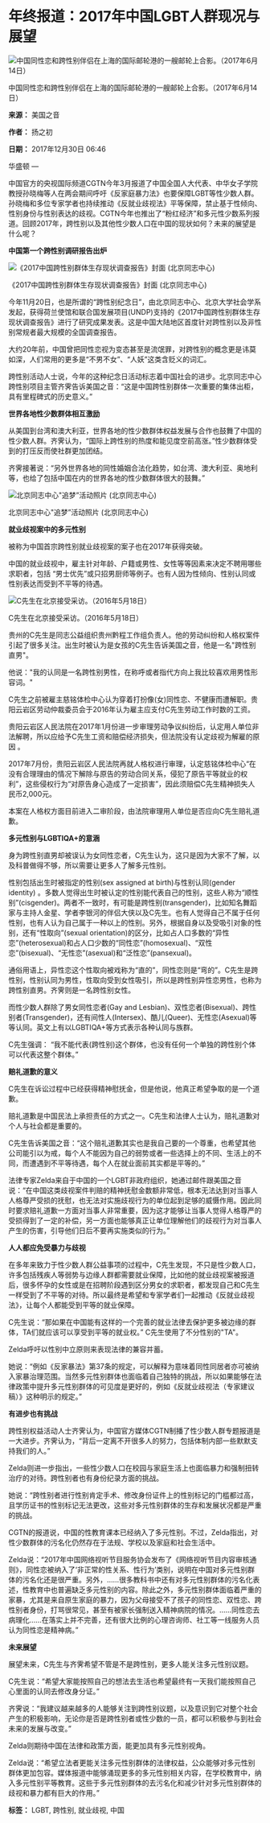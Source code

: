 # 年终报道：2017年中国LGBT人群现况与展望

![中国同性恋和跨性别伴侣在上海的国际邮轮港的一艘邮轮上合影。（2017年6月14日）](https://gdb.voanews.com/07ac8458-fc18-4485-9262-18ffa99e05c3_cx0_cy10_cw0_w1023_r1_s.jpg)

中国同性恋和跨性别伴侣在上海的国际邮轮港的一艘邮轮上合影。（2017年6月14日）

**来源：** 美国之音

**作者：** 扬之初

**日期：** 2017年12月30日 06:46

华盛顿 — 

中国官方的央视国际频道CGTN今年3月报道了中国全国人大代表、中华女子学院教授孙晓梅等人在两会期间呼吁《反家庭暴力法》也要保障LGBT等性少数人群。孙晓梅和多位专家学者也持续推动《反就业歧视法》平等保障，禁止基于性倾向、性别身份与性别表达的歧视。CGTN今年也推出了“粉红经济”和多元性少数系列报道。回顾2017年，跨性别以及其他性少数人口在中国的现状如何？未来的展望是什么呢？

**中国第一个跨性别调研报告出炉**

![《2017中国跨性别群体生存现状调查报告》封面 (北京同志中心)](https://gdb.voanews.com/4F58E372-003B-4848-BDDC-460AFB41EEDC_w250_r0_s.png)

《2017中国跨性别群体生存现状调查报告》封面 (北京同志中心)

今年11月20日，也是所谓的“跨性别纪念日”，由北京同志中心、北京大学社会学系发起，获得荷兰使馆和联合国发展项目(UNDP)支持的《2017中国跨性别群体生存现状调查报告》进行了研究成果发表。这是中国大陆地区首度针对跨性别以及非性别常规者最大规模的全国调查报告。

大约20年前，中国曾把同性恋视为变态甚至是流氓罪，对跨性别的概念更是讳莫如深，人们常用的更多是“不男不女”、“人妖”这类含贬义的词汇。

跨性别活动人士说，今年的这种纪念日活动标志着中国社会的进步。北京同志中心跨性别项目主管齐霁告诉美国之音：“这是中国跨性别群体一次重要的集体出柜，具有里程碑式的历史意义。”

**世界各地性少数群体相互激励**

从美国到台湾和澳大利亚，世界各地的性少数群体权益发展与合作也鼓舞了中国的性少数人群。齐霁认为，“国际上跨性别的热度和能见度空前高涨。”性少数群体受到的打压反而使社群更加团结。

齐霁接著说：“另外世界各地的同性婚姻合法化趋势，如台湾、澳大利亚、奥地利等，也给了包括中国在内的世界各地的性少数群体很大的鼓舞。”

![北京同志中心"追梦”活动照片 (北京同志中心)](https://gdb.voanews.com/71BB1BA5-A459-4CA4-BC74-6B968F279230_w250_r0_s.jpg)

北京同志中心"追梦”活动照片 (北京同志中心)

**就业歧视案中的多元性别**

被称为中国首宗跨性别就业歧视案的案子也在2017年获得突破。

中国的就业歧视中，雇主针对年龄、户籍或男性、女性等等因素来决定不聘用哪些求职者，包括 “男士优先”或只招男厨师等例子。也有人因为性倾向、性别认同或性别表达而受到不平等的待遇。

![C先生在北京接受采访。（2016年5月18日）](https://gdb.voanews.com/BBA60DC6-AA7C-4F20-B381-B722AEF9D141_w250_r0_s.jpg)

C先生在北京接受采访。（2016年5月18日）

贵州的C先生是同志公益组织贵州黔程工作组负责人。他的劳动纠纷和人格权案件引起了很多关注。出生时被认为是女孩的C先生告诉美国之音，他是一名"跨性别直男"。

他说："我的认同是一名跨性别男性，在称呼或者指代方向上我比较喜欢用男性形容词。"

C先生之前被雇主慈铭体检中心认为穿着打扮像(女)同性恋、不健康而遭解职。贵阳云岩区劳动仲裁委员会于2016年认为雇主应支付C先生劳动工作时数的工资。

贵阳云岩区人民法院在2017年1月份进一步审理劳动争议纠纷后，认定用人单位非法解聘，所以应给予C先生工资和赔偿经济损失，但法院没有认定歧视为解雇的原因 。

2017年7月份，贵阳云岩区人民法院再就人格权进行审理，认定慈铭体检中心“在没有合理理由的情况下解除与原告的劳动合同关系，侵犯了原告平等就业的权利”，这些侵权行为“对原告身心造成了一定损害”，因此须赔偿C先生精神损失人民币2,000元。

本案在人格权方面目前进入二审阶段，由法院审理用人单位是否应向C先生赔礼道歉。

**多元性别与LGBTIQA+的意涵**

身为跨性别直男却被误认为女同性恋者，C先生认为，这只是因为大家不了解，以及科普做得不够，所以需要让更多人了解多元性别。

性别包括出生时被指定的性别(sex assigned at birth)与性别认同(gender identity) 。多数人觉得出生时被认定的性别能代表自己的性别，这些人称为“顺性别”(cisgender)。两者不一致时，有可能是跨性别(transgender)，比如知名舞蹈家与主持人金星、学者李银河的伴侣大侠以及C先生。也有人觉得自己不属于任何性别，也有人认为自己属于一种以上的性别。另外，根据自身以及受吸引对象的性别，还有“性取向”(sexual orientation)的区分，比如占人口多数的“异性恋”(heterosexual)和占人口少数的“同性恋”(homosexual)、“双性恋”(bisexual)、“无性恋”(asexual)和“泛性恋”(pansexual)。

通俗用语上，异性恋这个性取向被戏称为“直的”，同性恋则是“弯的”。C先生是跨性别，性别认同为男性，性取向受到女性吸引，所以是跨性别异性恋男性，也称为跨性别直男。齐霁则是一名跨性别女性。

而性少数人群除了男女同性恋者(Gay and Lesbian)、双性恋者(Bisexual)、跨性别者(Transgender)，还有间性人(Intersex)、酷儿(Queer)、无性恋(Asexual)等等认同。英文上有以LGBTIQA+等方式表示各种认同与族群。

C先生强调： “我不能代表(跨性别)这个群体，也没有任何一个单独的跨性别个体可以代表这整个群体。”

**赔礼道歉的意义**

C先生在诉讼过程中已经获得精神慰抚金，但是他说，他真正希望争取的是一个道歉。

赔礼道歉是中国民法上承担责任的方式之一。C先生和法律人士认为，赔礼道歉对个人与社会都是重要的。

C先生告诉美国之音：“这个赔礼道歉其实也是我自己要的一个尊重，也希望其他公司能引以为戒，每个人不能因为自己的弱势或者一些选择上的不同、生活上的不同，而遭遇到不平等待遇，每个人在就业面前其实都是平等的。”

法律专家Zelda来自于中国的一个LGBT非政府组织，她通过邮件跟美国之音说：“在中国这类歧视案件判赔的精神抚慰金数额非常低，根本无法达到对当事人人格尊严受损的抚慰，也无法对实施歧视行为的单位起到足够的威慑作用。因此同时要求赔礼道歉一方面对当事人非常重要，因为这才能够让当事人觉得人格尊严的受损得到了一定的补偿，另一方面也能够真正让单位理解他们的歧视行为对当事人产生的伤害，引导他们日后不要再实施类似的行为。”

**人人都应免受暴力与歧视**

在多年来致力于性少数人群公益事项的过程中，C先生发现，不只是性少数人口，许多包括残疾人等弱势与边缘人群都需要就业保障，比如他的就业歧视案被报道后，很多怀孕的女性或是在招聘阶段遇到区分男女的求职者，都发现自己和C先生一样受到了不平等的对待。所以最终是希望和专家学者们一起推动《反就业歧视法》，让每个人都能受到平等的就业保障。

C先生说：“那如果在中国能有这样的一个完善的就业法律去保护更多被边缘的群体，TA们就应该可以享受到平等的就业权。” C先生使用了不分性别的"TA"。

Zelda呼吁以性别中立原则来表现法律的兼容并蓄。

她说：“例如《反家暴法》第37条的规定，可以解释为意味着同性同居者亦可被纳入家暴治理范围。当然多元性别群体也面临着自己独特的挑战，所以如果能够在法律政策中提升多元性别群体的可见度是更好的，例如《反就业歧视法（专家建议稿）》这种明示的规定。”

**有进步也有挑战**

跨性别权益活动人士齐霁认为，中国官方媒体CGTN制播了性少数人群专题报道是一大进步。齐霁认为，“背后一定离不开很多人的努力，包括体制内部一些默默支持我们的人。”

Zelda则进一步指出，一些性少数人口在校园与家庭生活上也面临暴力和强制扭转治疗的对待。跨性别者也有身份纪录方面的挑战。

她说：“跨性别者进行性别肯定手术、修改身份证件上的性别标记的门槛都过高，且学历证书的性别标记无法更改，这些对多元性别群体的生存和发展状况都是严重的挑战。

CGTN的报道说，中国的性教育课本已经纳入了多元性别。不过，Zelda指出，对性少数群体的污名化仍然存在于法规、学校以及家庭和社会生活中。

Zelda说：“2017年中国网络视听节目服务协会发布了《网络视听节目内容审核通则》，同性恋被纳入了‘非正常的性关系、性行为’类别，说明在中国对多元性别群体的污名化还是很严重。另外，……很多教科书中还有对多元性别群体的污名化表述，性教育中也普遍缺乏多元性别的内容。除此之外，多元性别群体面临着严重的家暴，尤其是来自原生家庭的暴力，因为父母接受不了孩子的同性恋、双性恋、跨性别者身份，打骂很常见，甚至有被家长强制送入精神病院的情况。……同性恋去病理化……在落实上并不完善，还有很大比例的心理咨询师、社工等一线服务人员认为同性恋是精神病。”

**未来展望**

展望未来，C先生与齐霁希望不管是不是跨性别，更多人能关注多元性别议题。

C先生说：“希望大家能按照自己的想法去生活也希望最终有一天我们能按照自己心里面的认同去修改身分证。”

齐霁说：“我建议越来越多的人能够关注到跨性别议题，以及意识到它对整个社会产生的积极影响，无论你是否是跨性别者或性少数的一员，都可以积极参与到社会未来的发展与改变。”

Zelda则期待中国在法律和政策方面，能更加具有多元性别视角。

Zelda说：“希望立法者更能关注多元性别群体的法律权益，公众能够对多元性别群体更加包容。媒体报道中能够涌现更多的多元性别相关内容，在学校教育中，纳入多元性别平等教育。这些于多元性别群体的去污名化和减少针对多元性别群体的歧视和暴力都有巨大的作用。”

**标签：** LGBT, 跨性别, 就业歧视, 中国
